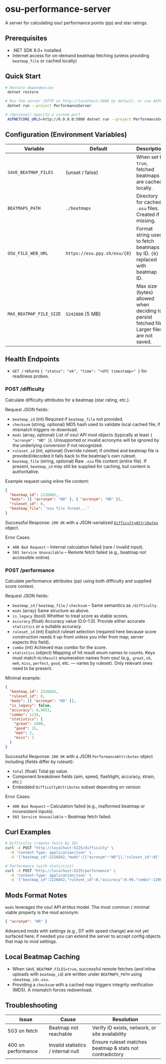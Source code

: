 # osu-performance-server

A server for calculating osu! performance points (pp) and star ratings.

## Prerequisites

- .NET SDK 8.0+ installed
- Internet access for on-demand beatmap fetching (unless providing `beatmap_file` or cached locally)

## Quick Start

```bash
# Restore dependencies
 dotnet restore

# Run the server (HTTP on http://localhost:5000 by default, or use ASPNETCORE_URLS)
 dotnet run --project PerformanceServer

# (Optional) Specify a custom port
 ASPNETCORE_URLS=http://0.0.0.0:5080 dotnet run --project PerformanceServer
```

## Configuration (Environment Variables)

| Variable                | Default                      | Description                                                                                 |
|-------------------------|------------------------------|---------------------------------------------------------------------------------------------|
| `SAVE_BEATMAP_FILES`    | (unset / false)              | When set to `true`, fetched beatmaps are cached locally.                                    |
| `BEATMAPS_PATH`         | `./beatmaps`                 | Directory for cached `.osu` files. Created if missing.                                      |
| `OSU_FILE_WEB_URL`      | `https://osu.ppy.sh/osu/{0}` | Format string used to fetch beatmaps by ID. `{0}` replaced with beatmap ID.                 |
| `MAX_BEATMAP_FILE_SIZE` | `5242880` (5 MB)             | Max size (bytes) allowed when deciding to persist fetched file. Larger files are not saved. |

## Health Endpoints
- `GET /` returns `{ "status": "ok", "time": "<UTC timestamp>" }` for readiness probes.

### POST /difficulty
Calculate difficulty attributes for a beatmap (star rating, etc.).

Request JSON fields:
- `beatmap_id` (int) Required if `beatmap_file` not provided.
- `checksum` (string, optional) MD5 hash used to validate local cached file; if mismatch triggers re-download.
- `mods` (array, optional) List of osu! API mod objects (typically at least `{ "acronym": "HD" }`). Unsupported or invalid acronyms will be ignored by the underlying conversion if not recognized.
- `ruleset_id` (int, optional) Override ruleset; if omitted and beatmap file is provided/decoded it falls back to the beatmap's own ruleset.
- `beatmap_file` (string, optional) Raw `.osu` file content (entire file). If present, `beatmap_id` may still be supplied for caching, but content is authoritative.

Example request using inline file content:
```json
{
  "beatmap_id": 2226842,
  "mods": [{ "acronym": "HD" }, { "acronym": "HR" }],
  "ruleset_id": 0,
  "beatmap_file": "osu file format..."
}
```

Successful Response: `200 OK` with a JSON-serialized [`DifficultyAttributes`](https://osu.ppy.sh/docs/index.html#beatmapdifficultyattributes) object.

Error Cases:
- `400 Bad Request` – Internal calculation failed (rare / invalid input). 
- `503 Service Unavailable` – Remote fetch failed (e.g., beatmap not accessible online).

### POST /performance
Calculate performance attributes (pp) using both difficulty and supplied score context.

Request JSON fields:
- `beatmap_id` / `beatmap_file` / `checksum` – Same semantics as `/difficulty`.
- `mods` (array) Same structure as above.
- `is_legacy` (bool) Whether to treat score as stable scores.
- `accuracy` (float) Accuracy value (0.0–1.0). Provide either accurate `statistics` or a suitable accuracy.
- `ruleset_id` (int) Explicit ruleset selection (required here because score construction needs it up-front unless you infer from map; server expects this field).
- `combo` (int) Achieved max combo for the score.
- `statistics` (object) Mapping of hit result enum names to counts. Keys must match `HitResult` enumeration names from osu! (e.g., `great`, `ok`, `meh`, `miss`, `perfect`, `good`, etc. — varies by ruleset). Only relevant ones need to be present.

Minimal example:
```json
{
  "beatmap_id": 2226842,
  "ruleset_id": 0,
  "mods": [{ "acronym": "HD" }],
  "is_legacy": false,
  "accuracy": 0.9853,
  "combo": 1234,
  "statistics": {
    "great": 1000,
    "good": 15,
    "meh": 2,
    "miss": 1
  }
}
```

Successful Response: `200 OK` with a JSON `PerformanceAttributes` object including (fields differ by ruleset):
- `total` (float) Total pp value.
- Component breakdown fields (aim, speed, flashlight, accuracy, strain, etc.)
- Embedded `DifficultyAttributes` subset depending on version

Error Cases:
- `400 Bad Request` – Calculation failed (e.g., malformed beatmap or inconsistent inputs).
- `503 Service Unavailable` – Beatmap fetch failed.

## Curl Examples

```bash
# Difficulty (remote fetch by ID)
curl -X POST "http://localhost:5225/difficulty" \
  -H 'Content-Type: application/json' \
  -d '{"beatmap_id":2226842,"mods":[{"acronym":"HD"}],"ruleset_id":0}'

# Performance (with statistics)
curl -X POST "http://localhost:5225/performance" \
  -H 'Content-Type: application/json' \
  -d '{"beatmap_id":2226842,"ruleset_id":0,"accuracy":0.99,"combo":1200,"mods":[{"acronym":"HD"}],"is_legacy":false,"statistics":{"great":1000,"good":10,"meh":3,"miss":0}}'
```

## Mods Format Notes
`mods` leverages the osu! API `APIMod` model. The most common / minimal viable property is the mod acronym:
```json
{ "acronym": "HR" }
```
Advanced mods with settings (e.g., DT with speed change) are not yet surfaced here; if needed you can extend the server to accept config objects that map to mod settings.

## Local Beatmap Caching
- When `SAVE_BEATMAP_FILES=true`, successful remote fetches (and inline uploads with `beatmap_id`) are written under `BEATMAPS_PATH` using `<beatmap_id>.osu`.
- Providing a `checksum` with a cached map triggers integrity verification (MD5). A mismatch forces redownload.

## Troubleshooting
| Issue              | Cause                              | Resolution                                               |
|--------------------|------------------------------------|----------------------------------------------------------|
| 503 on fetch       | Beatmap not reachable              | Verify ID exists, network, or site availability          |
| 400 on performance | Invalid statistics / internal null | Ensure ruleset matches beatmap & stats not contradictory |
